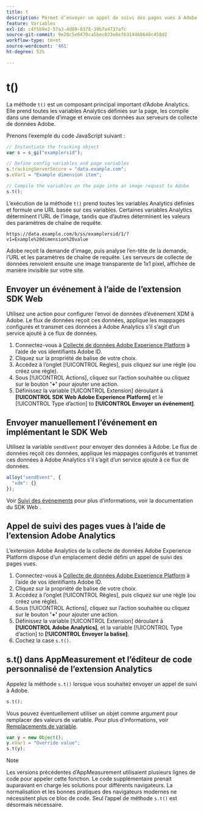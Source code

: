 ```yaml
---
title: t
description: Permet d’envoyer un appel de suivi des pages vues à Adobe.
feature: Variables
exl-id: c4f5b9e2-57a3-4d89-8378-39b7a4737afc
source-git-commit: 9e20c5e6470ca5bec823e8ef6314468648c458d2
workflow-type: tm+mt
source-wordcount: '461'
ht-degree: 52%

---
```


# t()

La méthode `t()` est un composant principal important d’Adobe Analytics. Elle prend toutes les variables Analytics définies sur la page, les compile dans une demande d’image et envoie ces données aux serveurs de collecte de données Adobe.

Prenons l’exemple du code JavaScript suivant :

```js
// Instantiate the tracking object
var s = s_gi("examplersid");

// Define config variables and page variables
s.trackingServerSecure = "data.example.com";
s.eVar1 = "Example dimension item";

// Compile the variables on the page into an image request to Adobe
s.t();
```

L’exécution de la méthode `t()` prend toutes les variables Analytics définies et formule une URL basée sur ces variables. Certaines variables Analytics déterminent l’URL de l’image, tandis que d’autres déterminent les valeurs des paramètres de chaîne de requête.

```text
https://data.example.com/b/ss/examplersid/1/?v1=Example%20dimension%20value
```

Adobe reçoit la demande d’image, puis analyse l’en-tête de la demande, l’URL et les paramètres de chaîne de requête. Les serveurs de collecte de données renvoient ensuite une image transparente de 1x1 pixel, affichée de manière invisible sur votre site.

## Envoyer un événement à l’aide de l’extension SDK Web

Utilisez une action pour configurer l’envoi de données d’événement XDM à Adobe. Le flux de données reçoit ces données, applique les mappages configurés et transmet ces données à Adobe Analytics s’il s’agit d’un service ajouté à ce flux de données.

1. Connectez-vous à [Collecte de données Adobe Experience Platform](https://experience.adobe.com/data-collection) à l’aide de vos identifiants Adobe ID.
1. Cliquez sur la propriété de balise de votre choix.
1. Accédez à l’onglet [!UICONTROL Règles], puis cliquez sur une règle (ou créez une règle).
1. Sous [!UICONTROL Actions], cliquez sur l’action souhaitée ou cliquez sur le bouton **&#39;+&#39;** pour ajouter une action.
1. Définissez la variable [!UICONTROL Extension] déroulant à **[!UICONTROL SDK Web Adobe Experience Platform]** et le [!UICONTROL Type d’action] to **[!UICONTROL Envoyer un événement]**.

## Envoyer manuellement l’événement en implémentant le SDK Web

Utilisez la variable `sendEvent` pour envoyer des données à Adobe. Le flux de données reçoit ces données, applique les mappages configurés et transmet ces données à Adobe Analytics s’il s’agit d’un service ajouté à ce flux de données.

```js
alloy("sendEvent", {
  "xdm": {}
});
```

Voir [Suivi des événements](https://experienceleague.adobe.com/docs/experience-platform/edge/fundamentals/tracking-events.html?lang=fr) pour plus d’informations, voir la documentation du SDK Web .

## Appel de suivi des pages vues à l’aide de l’extension Adobe Analytics

L’extension Adobe Analytics de la collecte de données Adobe Experience Platform dispose d’un emplacement dédié défini un appel de suivi des pages vues.

1. Connectez-vous à [Collecte de données Adobe Experience Platform](https://experience.adobe.com/data-collection) à l’aide de vos identifiants Adobe ID.
1. Cliquez sur la propriété de balise de votre choix.
1. Accédez à l’onglet [!UICONTROL Règles], puis cliquez sur une règle (ou créez une règle).
1. Sous [!UICONTROL Actions], cliquez sur l’action souhaitée ou cliquez sur le bouton **&#39;+&#39;** pour ajouter une action.
1. Définissez la variable [!UICONTROL Extension] déroulant à **[!UICONTROL Adobe Analytics]**, et la variable [!UICONTROL Type d’action] to **[!UICONTROL Envoyer la balise]**.
1. Cochez la case `s.t()`.

## s.t() dans AppMeasurement et l’éditeur de code personnalisé de l’extension Analytics

Appelez la méthode `s.t()` lorsque vous souhaitez envoyer un appel de suivi à Adobe.

```js
s.t();
```

Vous pouvez éventuellement utiliser un objet comme argument pour remplacer des valeurs de variable. Pour plus d’informations, voir [Remplacements de variable](../../js/overrides.md).

```js
var y = new Object();
y.eVar1 = "Override value";
s.t(y);
```

>[!NOTE]
>
>Les versions précédentes d’AppMeasurement utilisaient plusieurs lignes de code pour appeler cette fonction. Le code supplémentaire prenait auparavant en charge les solutions pour différents navigateurs. La normalisation et les bonnes pratiques des navigateurs modernes ne nécessitent plus ce bloc de code. Seul l’appel de méthode `s.t()` est désormais nécessaire.
